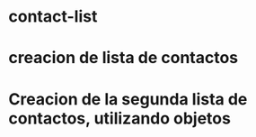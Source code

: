 # contact-list
# creacion de lista de contactos
# Creacion de la segunda lista de contactos, utilizando objetos